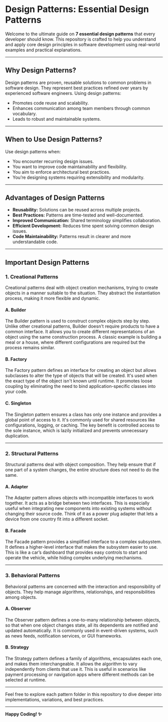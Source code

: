 # Design Patterns: Essential Design Patterns

Welcome to the ultimate guide on **7 essential design patterns** that every developer should know. This repository is crafted to help you understand and apply core design principles in software development using real-world examples and practical explanations.

---

## Why Design Patterns?

Design patterns are proven, reusable solutions to common problems in software design. They represent best practices refined over years by experienced software engineers. Using design patterns:

* Promotes code reuse and scalability.
* Enhances communication among team members through common vocabulary.
* Leads to robust and maintainable systems.

---

## When to Use Design Patterns?

Use design patterns when:

* You encounter recurring design issues.
* You want to improve code maintainability and flexibility.
* You aim to enforce architectural best practices.
* You’re designing systems requiring extensibility and modularity.

---

## Advantages of Design Patterns

* **Reusability:** Solutions can be reused across multiple projects.
* **Best Practices:** Patterns are time-tested and well-documented.
* **Improved Communication:** Shared terminology simplifies collaboration.
* **Efficient Development:** Reduces time spent solving common design issues.
* **Code Maintainability:** Patterns result in clearer and more understandable code.

---

## Important Design Patterns

### 1. Creational Patterns

Creational patterns deal with object creation mechanisms, trying to create objects in a manner suitable to the situation. They abstract the instantiation process, making it more flexible and dynamic.

#### A. Builder

The Builder pattern is used to construct complex objects step by step. Unlike other creational patterns, Builder doesn't require products to have a common interface. It allows you to create different representations of an object using the same construction process. A classic example is building a meal or a house, where different configurations are required but the process remains similar.

#### B. Factory

The Factory pattern defines an interface for creating an object but allows subclasses to alter the type of objects that will be created. It's used when the exact type of the object isn't known until runtime. It promotes loose coupling by eliminating the need to bind application-specific classes into your code.

#### C. Singleton

The Singleton pattern ensures a class has only one instance and provides a global point of access to it. It's commonly used for shared resources like configurations, logging, or caching. The key benefit is controlled access to the sole instance, which is lazily initialized and prevents unnecessary duplication.

---

### 2. Structural Patterns

Structural patterns deal with object composition. They help ensure that if one part of a system changes, the entire structure does not need to do the same.

#### A. Adapter

The Adapter pattern allows objects with incompatible interfaces to work together. It acts as a bridge between two interfaces. This is especially useful when integrating new components into existing systems without changing their source code. Think of it as a power plug adapter that lets a device from one country fit into a different socket.

#### B. Facade

The Facade pattern provides a simplified interface to a complex subsystem. It defines a higher-level interface that makes the subsystem easier to use. This is like a car’s dashboard that provides easy controls to start and operate the vehicle, while hiding complex underlying mechanisms.

---

### 3. Behavioral Patterns

Behavioral patterns are concerned with the interaction and responsibility of objects. They help manage algorithms, relationships, and responsibilities among objects.

#### A. Observer

The Observer pattern defines a one-to-many relationship between objects, so that when one object changes state, all its dependents are notified and updated automatically. It is commonly used in event-driven systems, such as news feeds, notification services, or GUI frameworks.

#### B. Strategy

The Strategy pattern defines a family of algorithms, encapsulates each one, and makes them interchangeable. It allows the algorithm to vary independently from clients that use it. This is useful in scenarios like payment processing or navigation apps where different methods can be selected at runtime.

---

Feel free to explore each pattern folder in this repository to dive deeper into implementations, variations, and best practices.

---

**Happy Coding! ✨**

